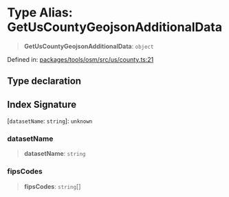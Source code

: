 # Type Alias: GetUsCountyGeojsonAdditionalData

> **GetUsCountyGeojsonAdditionalData**: `object`

Defined in: [packages/tools/osm/src/us/county.ts:21](https://github.com/GeoDaCenter/openassistant/blob/bf312b357cb340f1f76fa8b62441fb39bcbce0ce/packages/tools/osm/src/us/county.ts#L21)

## Type declaration

## Index Signature

\[`datasetName`: `string`\]: `unknown`

### datasetName

> **datasetName**: `string`

### fipsCodes

> **fipsCodes**: `string`[]
